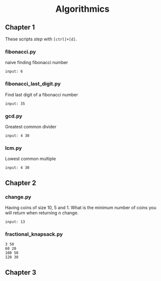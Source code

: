 <h1 align="center">
    Algorithmics
</h1>

## Chapter 1

These scripts _step_ with `[ctrl]+[d]`.

### fibonacci.py

naive finding fibonacci number

```
input: 6
```

### fibonacci_last_digit.py

Find last digit of a fibonacci number

```
input: 35
```

### gcd.py

Greatest common divider

```
input: 4 30
```

### lcm.py

Lowest common multiple

```
input: 4 30
```

## Chapter 2

### change.py

Having coins of size 10, 5 and 1. What is the minimum
number of coins you will return when returning n change.

```
input: 13
```

### fractional_knapsack.py

```
3 50
60 20
100 50
120 30
```

## Chapter 3
